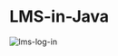 # LMS-in-Java
![lms-log-in](https://github.com/user-attachments/assets/a07e8606-f25b-41cc-8c20-c7184034a770)
